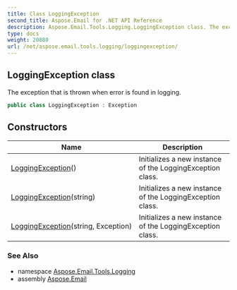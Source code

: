 ```yaml
---
title: Class LoggingException
second_title: Aspose.Email for .NET API Reference
description: Aspose.Email.Tools.Logging.LoggingException class. The exception that is thrown when error is found in logging
type: docs
weight: 20880
url: /net/aspose.email.tools.logging/loggingexception/
---
```

## LoggingException class

The exception that is thrown when error is found in logging.

```csharp
public class LoggingException : Exception
```

## Constructors

| Name | Description |
| --- | --- |
| [LoggingException](loggingexception/#constructor)() | Initializes a new instance of the LoggingException class. |
| [LoggingException](loggingexception/#constructor_1)(string) | Initializes a new instance of the LoggingException class. |
| [LoggingException](loggingexception/#constructor_2)(string, Exception) | Initializes a new instance of the LoggingException class. |

### See Also

* namespace [Aspose.Email.Tools.Logging](../../aspose.email.tools.logging/)
* assembly [Aspose.Email](../../)



